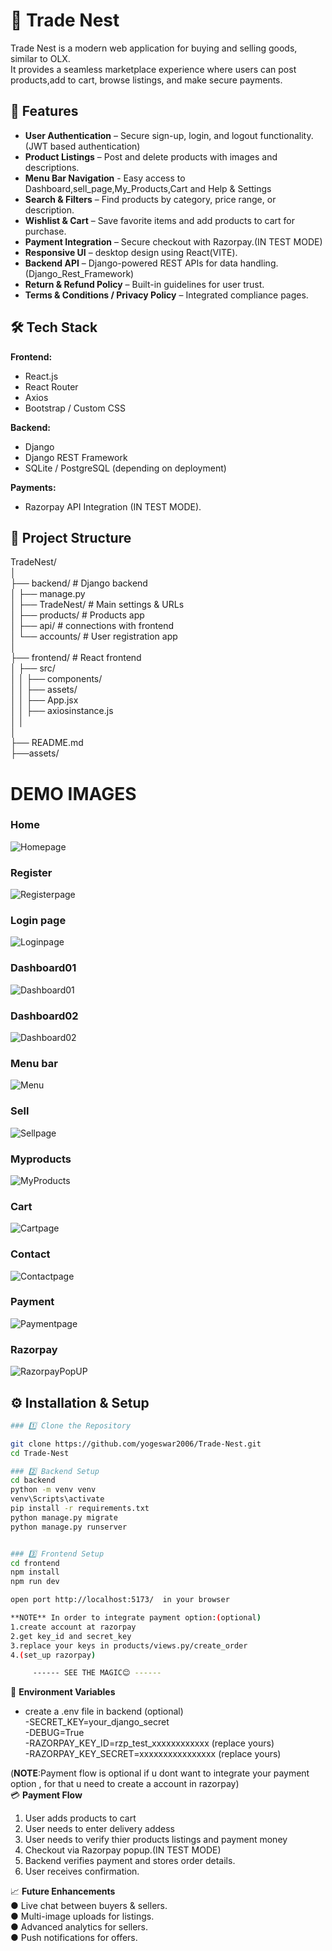 # 🛒 Trade Nest


Trade Nest is a modern web application for buying and selling goods, similar to OLX.  
It provides a seamless marketplace experience where users can post products,add to cart, browse listings, and make secure payments.

## 🚀 Features
- **User Authentication** – Secure sign-up, login, and logout functionality.(JWT based authentication)
- **Product Listings** – Post and delete products with images and descriptions.
- **Menu Bar Navigation**  - Easy access to Dashboard,sell_page,My_Products,Cart and Help & Settings
- **Search & Filters** – Find products by category, price range, or description.
- **Wishlist & Cart** – Save favorite items and add products to cart for purchase.
- **Payment Integration** – Secure checkout with Razorpay.(IN TEST MODE)
- **Responsive UI** – desktop design using React(VITE).
- **Backend API** – Django-powered REST APIs for data handling.(Django_Rest_Framework)
- **Return & Refund Policy** – Built-in guidelines for user trust.
- **Terms & Conditions / Privacy Policy** – Integrated compliance pages.

## 🛠️ Tech Stack
**Frontend:**
- React.js
- React Router
- Axios
- Bootstrap / Custom CSS

**Backend:**
- Django
- Django REST Framework
- SQLite / PostgreSQL (depending on deployment)

**Payments:**
- Razorpay API Integration (IN TEST MODE).

## 📂 Project Structure

TradeNest/  
│  
├── backend/ # Django backend  
│ ├── manage.py  
│ ├── TradeNest/ # Main settings & URLs  
│ ├── products/ # Products app  
│ ├── api/ # connections with frontend   
│ └── accounts/ # User registration app  
│  
├── frontend/ # React frontend  
│ ├── src/  
│ │ ├── components/  
│ │ ├── assets/  
│ │ ├── App.jsx  
│ │ ├── axiosinstance.js  
│ │   
│  
├── README.md  
├──assets/  


# DEMO IMAGES

### Home 
![Homepage](https://github.com/user-attachments/assets/56b0cc4b-db64-4cb5-b225-c867721afdf2) 

### Register 
![Registerpage](https://github.com/user-attachments/assets/49efe5ce-5b8b-4a10-b6f3-49872dcc393b)

### Login page
![Loginpage](https://github.com/user-attachments/assets/40c5b786-2b8f-42be-b002-d3bed1e0a761)

### Dashboard01
![Dashboard01](https://github.com/user-attachments/assets/f5551168-7067-4577-874f-506000f299b9)

### Dashboard02
![Dashboard02](https://github.com/user-attachments/assets/27096ad4-6f86-44c3-9790-a7a0f80fcc0a)

### Menu bar
![Menu](https://github.com/user-attachments/assets/1a581aa6-2fb5-4f46-a7a0-958817a1c1a0)

### Sell 
![Sellpage](https://github.com/user-attachments/assets/34e53575-3f1a-4460-be8e-474389934243)

### Myproducts 
![MyProducts](https://github.com/user-attachments/assets/c67aade9-6243-460f-9e65-cab5eb544d93)

### Cart 
![Cartpage](https://github.com/user-attachments/assets/1d579bde-ba04-4ab0-8b55-ab2dcbecda0e)

### Contact 
![Contactpage](https://github.com/user-attachments/assets/f5f2e062-0448-4c85-bbda-4f630f1a518c)

### Payment 
![Paymentpage](https://github.com/user-attachments/assets/bafb5400-748e-4e69-be32-c17ed6e556bf)

### Razorpay 
![RazorpayPopUP](https://github.com/user-attachments/assets/8de475b7-e22a-4b85-b197-6892651cd94d)


## ⚙️ Installation & Setup

```bash
### 1️⃣ Clone the Repository

git clone https://github.com/yogeswar2006/Trade-Nest.git
cd Trade-Nest 

### 2️⃣ Backend Setup
cd backend
python -m venv venv
venv\Scripts\activate
pip install -r requirements.txt
python manage.py migrate
python manage.py runserver


### 3️⃣ Frontend Setup
cd frontend
npm install
npm run dev

open port http://localhost:5173/  in your browser

**NOTE** In order to integrate payment option:(optional) 
1.create account at razorpay
2.get key_id and secret_key
3.replace your keys in products/views.py/create_order
4.(set_up razorpay)

     ------ SEE THE MAGIC😊 ------
```
🔑 **Environment Variables**

- create a .env file in backend (optional)  
   -SECRET_KEY=your_django_secret  
   -DEBUG=True  
   -RAZORPAY_KEY_ID=rzp_test_xxxxxxxxxxxx   (replace yours)  
   -RAZORPAY_KEY_SECRET=xxxxxxxxxxxxxxxx    (replace yours)  


(**NOTE**:Payment flow is optional if u dont want to integrate your payment option , for that u need to create a account in razorpay)  
💳 **Payment Flow**            
1. User adds products to cart
2. User needs to enter delivery addess
3. User needs to verify thier products listings and payment money
4. Checkout via Razorpay popup.(IN TEST MODE)
5. Backend verifies payment and stores order details.
6. User receives confirmation.


📈 **Future Enhancements**  
 &#9679; Live chat between buyers & sellers.  
 &#9679; Multi-image uploads for listings.  
 &#9679; Advanced analytics for sellers.  
 &#9679; Push notifications for offers.  

